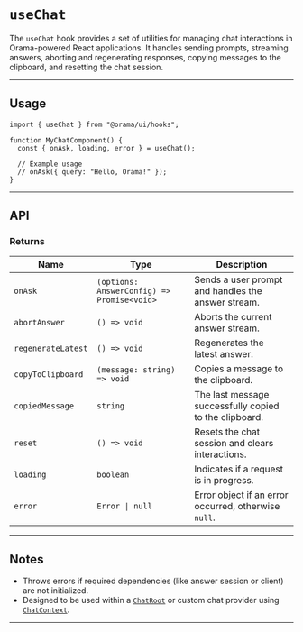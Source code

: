 # `useChat`

The `useChat` hook provides a set of utilities for managing chat interactions in Orama-powered React applications. It handles sending prompts, streaming answers, aborting and regenerating responses, copying messages to the clipboard, and resetting the chat session.

---

## Usage

```tsx
import { useChat } from "@orama/ui/hooks";

function MyChatComponent() {
  const { onAsk, loading, error } = useChat();

  // Example usage
  // onAsk({ query: "Hello, Orama!" });
}
```

---

## API

### Returns

| Name               | Type                                        | Description                                            |
| ------------------ | ------------------------------------------- | ------------------------------------------------------ |
| `onAsk`            | `(options: AnswerConfig) => Promise<void>` | Sends a user prompt and handles the answer stream.     |
| `abortAnswer`      | `() => void`                                | Aborts the current answer stream.                      |
| `regenerateLatest` | `() => void`                                | Regenerates the latest answer.                         |
| `copyToClipboard`  | `(message: string) => void`                 | Copies a message to the clipboard.                     |
| `copiedMessage`    | `string`                                    | The last message successfully copied to the clipboard. |
| `reset`            | `() => void`                                | Resets the chat session and clears interactions.       |
| `loading`          | `boolean`                                   | Indicates if a request is in progress.                 |
| `error`            | `Error \| null`                             | Error object if an error occurred, otherwise `null`.   |

---

## Notes

- Throws errors if required dependencies (like answer session or client) are not initialized.
- Designed to be used within a [`ChatRoot`](../components/ChatRoot.md) or custom chat provider using [`ChatContext`](../context/ChatContext.md).

---
